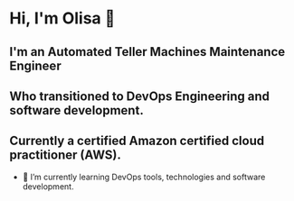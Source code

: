 # Hi, I'm Olisa 👋

## I'm an Automated Teller Machines Maintenance Engineer 
## Who transitioned to DevOps Engineering and software development.
## Currently a certified Amazon certified cloud practitioner (AWS).

- 🌱 I’m currently learning DevOps tools, technologies and software development.
<!--

Here are some ideas to get you started:

- 🔭 I’m currently working on ...
- 🌱 I’m currently learning DevOps tools and technologies
- 👯 I’m looking to collaborate on ...
- 🤔 I’m looking for help with ...
- 💬 Ask me about ...
- 📫 How to reach me: ...
- 😄 Pronouns: ...
- ⚡ Fun fact: ...
-->
